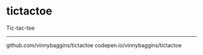 # tictactoe
Tic-tac-toe
______________________________

github.com/vinnybaggins/tictactoe
codepen.io/vinnybaggins/tictactoe
